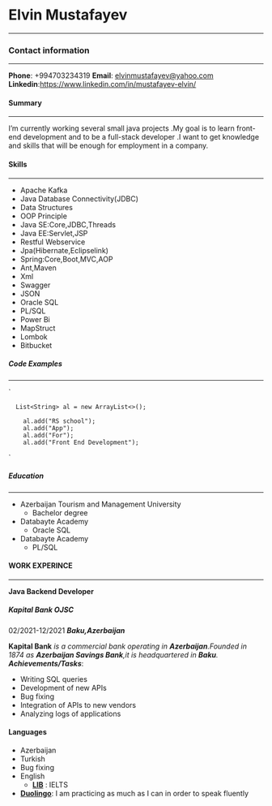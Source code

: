 # Elvin Mustafayev

---

### Contact information

---

**Phone**: +994703234319
**Email**: <elvinmustafayev@yahoo.com>
**Linkedin**:<https://www.linkedin.com/in/mustafayev-elvin/>

#### Summary

---

I’m currently working several small java projects .My goal is to learn front-end development and to be a full-stack developer .I want to get knowledge and skills that will be enough for employment in a company.

#### Skills

---

- Apache Kafka
- Java Database Connectivity(JDBC)
- Data Structures
- OOP Principle
- Java SE:Core,JDBC,Threads
- Java EE:Servlet,JSP
- Restful Webservice
- Jpa(Hibernate,Eclipselink)
- Spring:Core,Boot,MVC,AOP
- Ant,Maven
- Xml
- Swagger
- JSON
- Oracle SQL
- PL/SQL
- Power Bi
- MapStruct
- Lombok
- Bitbucket

##### Code Examples

---

`

      List<String> al = new ArrayList<>();

        al.add("RS school");
        al.add("App");
        al.add("For");
        al.add("Front End Development");


`

##### Education

---

- Azerbaijan Tourism and Management University
  - Bachelor degree
- Databayte Academy
  - Oracle SQL
- Databayte Academy
  - PL/SQL

#### WORK EXPERINCE

---

**Java Backend Developer**

##### Kapital Bank OJSC

02/2021-12/2021 **_Baku,Azerbaijan_**

**Kapital Bank** _is a commercial bank operating in **Azerbaijan**.Founded in 1874 as **Azerbaijan Savings Bank**,it is headquartered in **Baku**._
**_Achievements/Tasks_**:

- Writing SQL queries
- Development of new APIs
- Bug fixing
- Integration of APIs to new vendors
- Analyzing logs of applications

#### Languages

- Azerbaijan
- Turkish
- Bug fixing
- English
  - **[LIB](https://lib-school.az/)** : IELTS
- **[Duolingo](https://https://www.duolingo.com/)**: I am practicing as much as I can in order to speak fluently
